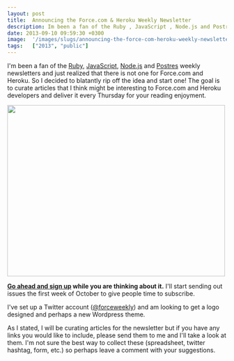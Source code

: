 ```yaml
---
layout: post
title:  Announcing the Force.com & Heroku Weekly Newsletter
description: Im been a fan of the Ruby , JavaScript , Node.js and Postres weekly newsletters and just realized that there is not one for Force.com and Heroku. So I decided to blatantly rip off the idea and start one! The goal is to curate articles that I think might be interesting to Force.com and Heroku developers and deliver it every Thursday for your reading enjoyment.   Go ahead and sign up while you are thinking about it.  Ill start sending out issues the first week of October to give people time to sub
date: 2013-09-10 09:59:30 +0300
image:  '/images/slugs/announcing-the-force-com-heroku-weekly-newsletter.jpg'
tags:   ["2013", "public"]
---
```

<p>I'm been a fan of the <a href="http://rubyweekly.com/" target="_blank">Ruby</a>, <a href="http://javascriptweekly.com/" target="_blank">JavaScript</a>, <a href="http://nodeweekly.com/" target="_blank">Node.js</a> and <a href="http://postgresweekly.com/" target="_blank">Postres</a> weekly newsletters and just realized that there is not one for Force.com and Heroku. So I decided to blatantly rip off the idea and start one! The goal is to curate articles that I think might be interesting to Force.com and Heroku developers and deliver it every Thursday for your reading enjoyment.</p>
<p><a href="http://forcedotcomweekly.com/2013/09/07/hello-world/"><img src="http://res.cloudinary.com/blog-jeffdouglas-com/image/upload/v1400327700/forcedtocomweekly_mhcf24.png" alt="" title="Force.com Weekly Newsletter" width="500" height="394" class="aligncenter size-full wp-image-5000" /></a></p>
<p><strong><a href="http://eepurl.com/EUo6H" target="_blank">Go ahead and sign up</a> while you are thinking about it.</strong> I'll start sending out issues the first week of October to give people time to subscribe.</p>
<p>I've set up a Twitter account (<a href="https://twitter.com/forceweekly" target="_blank">@forceweekly</a>) and am looking to get a logo designed and perhaps a new Wordpress theme.</p>
<p>As I stated, I will be curating articles for the newsletter but if you have any links you would like to include, please send them to me and I'll take a look at them. I'm not sure the best way to collect these (spreadsheet, twitter hashtag, form, etc.) so perhaps leave a comment with your suggestions.</p>

